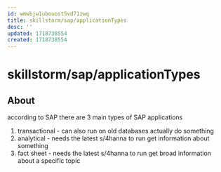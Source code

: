 ```yaml
---
id: wmwbjw1ubouost5vd71zwq
title: skillstorm/sap/applicationTypes
desc: ''
updated: 1718738554
created: 1718738554
---
```

# skillstorm/sap/applicationTypes

## About


according to SAP there are 3 main types of SAP applications

1. transactional - can also run on old databases
    actually do something
2. analytical - needs the latest s/4hanna to run
    get information about something
3. fact sheet - needs the latest s/4hanna to run
    get broad information about a specific topic
